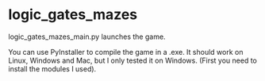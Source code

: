 # logic_gates_mazes

logic_gates_mazes_main.py launches the game.

You can use PyInstaller to compile the game in a .exe.
It should work on Linux, Windows and Mac, but I only tested it on Windows.
(First you need to install the modules I used).